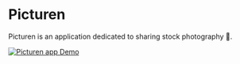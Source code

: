 # Picturen
Picturen is an application dedicated to sharing stock photography 📸.

[![Picturen app Demo](http://img.youtube.com/vi/Y-PJ2a_RDOo/0.jpg)](http://www.youtube.com/watch?v=Y-PJ2a_RDOo "Picturen app Demo")

